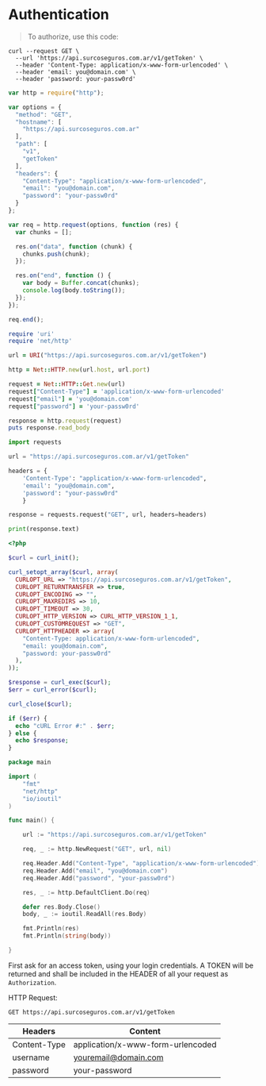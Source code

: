 # Authentication

> To authorize, use this code:

```shell
curl --request GET \
  --url 'https://api.surcoseguros.com.ar/v1/getToken' \
  --header 'Content-Type: application/x-www-form-urlencoded' \
  --header 'email: you@domain.com' \
  --header 'password: your-passw0rd'
```

```javascript
var http = require("http");

var options = {
  "method": "GET",
  "hostname": [
    "https://api.surcoseguros.com.ar"
  ],
  "path": [
    "v1",
    "getToken"
  ],
  "headers": {
    "Content-Type": "application/x-www-form-urlencoded",
    "email": "you@domain.com",
    "password": "your-passw0rd"
  }
};

var req = http.request(options, function (res) {
  var chunks = [];

  res.on("data", function (chunk) {
    chunks.push(chunk);
  });

  res.on("end", function () {
    var body = Buffer.concat(chunks);
    console.log(body.toString());
  });
});

req.end();
```

```ruby
require 'uri'
require 'net/http'

url = URI("https://api.surcoseguros.com.ar/v1/getToken")

http = Net::HTTP.new(url.host, url.port)

request = Net::HTTP::Get.new(url)
request["Content-Type"] = 'application/x-www-form-urlencoded'
request["email"] = 'you@domain.com'
request["password"] = 'your-passw0rd'

response = http.request(request)
puts response.read_body
```

```python
import requests

url = "https://api.surcoseguros.com.ar/v1/getToken"

headers = {
    'Content-Type': "application/x-www-form-urlencoded",
    'email': "you@domain.com",
    'password': "your-passw0rd"
    }

response = requests.request("GET", url, headers=headers)

print(response.text)
```

```php
<?php

$curl = curl_init();

curl_setopt_array($curl, array(
  CURLOPT_URL => "https://api.surcoseguros.com.ar/v1/getToken",
  CURLOPT_RETURNTRANSFER => true,
  CURLOPT_ENCODING => "",
  CURLOPT_MAXREDIRS => 10,
  CURLOPT_TIMEOUT => 30,
  CURLOPT_HTTP_VERSION => CURL_HTTP_VERSION_1_1,
  CURLOPT_CUSTOMREQUEST => "GET",
  CURLOPT_HTTPHEADER => array(
    "Content-Type: application/x-www-form-urlencoded",
    "email: you@domain.com",
    "password: your-passw0rd"
  ),
));

$response = curl_exec($curl);
$err = curl_error($curl);

curl_close($curl);

if ($err) {
  echo "cURL Error #:" . $err;
} else {
  echo $response;
}
```

```go
package main

import (
	"fmt"
	"net/http"
	"io/ioutil"
)

func main() {

	url := "https://api.surcoseguros.com.ar/v1/getToken"

	req, _ := http.NewRequest("GET", url, nil)

	req.Header.Add("Content-Type", "application/x-www-form-urlencoded")
	req.Header.Add("email", "you@domain.com")
	req.Header.Add("password", "your-passw0rd")

	res, _ := http.DefaultClient.Do(req)

	defer res.Body.Close()
	body, _ := ioutil.ReadAll(res.Body)

	fmt.Println(res)
	fmt.Println(string(body))

}
```

First ask for an access token, using your login credentials. A TOKEN will be returned and shall be included in the HEADER of all your request as `Authorization`.

HTTP Request:

`GET https://api.surcoseguros.com.ar/v1/getToken`

Headers | Content
--------- | -----------
Content-Type | application/x-www-form-urlencoded
username | youremail@domain.com
password | your-password

